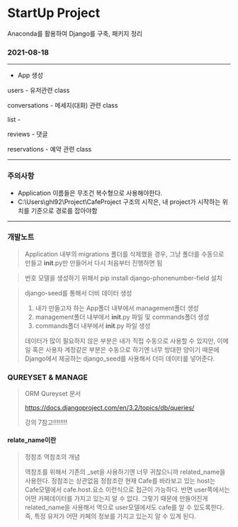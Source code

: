 # StartUp Project
Anaconda를 활용하여 Django를 구축, 패키지 정리



### 2021-08-18

---
* App 생성
 
users - 유저관련 class

conversations - 메세지(대화) 관련 class

list - 

reviews - 댓글

reservations - 예약 관련 class







---
### 주의사항

* Application 이름들은 무조건 복수형으로 사용해야한다.
* C:\Users\ghl92\Project\CafeProject 구조의 시작은,
  내 project가 시작하는 위치를 기준으로 경로를 잡아야함
---

### 개발노트  
> Application 내부의 migrations 폴더를 삭제했을 경우, 
> 그냥 폴더를 수동으로 만들고 __init__.py만 만들어서 다시 처음부터 진행하면 됨

> 번호 모델을 생성하기 위해서 pip install django-phonenumber-field 설치
> 
>

> django-seed를 통해서 더비 데이터 생성
> 1. 내가 만들고자 하는 App폴더 내부에서 management폴더 생성
> 2. management폴더 내부에서 __init__.py 파일 및 commands폴더 생성
> 3. commands폴더 내부에서 __init__.py 파일 생성
> 
> 데이터가 많이 필요하지 않은 부분은 내가 직접 수동으로 사용할 수 있지만, 이메일 혹은 사용자 계정같은 부분은
> 수동으로 하기엔 너무 방대한 양이기 때문에  Django에서 제공하는 django_seed를 사용해서 더미 데이터를 넣어준다.
> 

### QUREYSET & MANAGE
> ORM Qureyset 문서
> 
> https://docs.djangoproject.com/en/3.2/topics/db/queries/
>
> 강의 7참고!!!!!!!!

#### relate_name이란
> 정참조 역참조의 개념
> 
>    역참조를 위해서 기존의 _set을 사용하기엔 너무 귀찮으니까 related_name을 사용한다.
    정참조는 상관없음
    정참조란 현재 Cafe를 바라보고 있는 host는 Cafe모델에서 cafe.host.요소 이런식으로 접근이 가능하다.
    반면 user쪽에서는 어떤 카페데이터를 가지고 있는지 알 수 없다.
    그렇기 때문에 만들어진게 related_name을 사용해서 역으로 user모델에서도 cafe를 알 수 있도록한다.
    즉, 특정 유저가 어떤 카페의 정보를 가지고 있는지 알 수 있게 된다.
     
